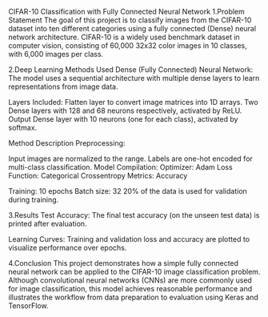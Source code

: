 CIFAR-10 Classification with Fully Connected Neural Network
1.Problem Statement
The goal of this project is to classify images from the CIFAR-10 dataset into ten different categories using a fully connected (Dense) neural network architecture. CIFAR-10 is a widely used benchmark dataset in computer vision, consisting of 60,000 32x32 color images in 10 classes, with 6,000 images per class.

2.Deep Learning Methods Used
Dense (Fully Connected) Neural Network:
The model uses a sequential architecture with multiple dense layers to learn representations from image data.

Layers Included:
Flatten layer to convert image matrices into 1D arrays.
Two Dense layers with 128 and 68 neurons respectively, activated by ReLU.
Output Dense layer with 10 neurons (one for each class), activated by softmax.

Method Description
Preprocessing:

Input images are normalized to the range.
Labels are one-hot encoded for multi-class classification.
Model Compilation:
Optimizer: Adam
Loss Function: Categorical Crossentropy
Metrics: Accuracy

Training:
10 epochs
Batch size: 32
20% of the data is used for validation during training.

3.Results
Test Accuracy:
The final test accuracy (on the unseen test data) is printed after evaluation.

Learning Curves:
Training and validation loss and accuracy are plotted to visualize performance over epochs.

4.Conclusion
This project demonstrates how a simple fully connected neural network can be applied to the CIFAR-10 image classification problem. Although convolutional neural networks (CNNs) are more commonly used for image classification, this model achieves reasonable performance and illustrates the workflow from data preparation to evaluation using Keras and TensorFlow.


